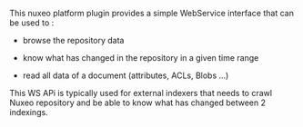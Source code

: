 This nuxeo platform plugin provides a simple WebService interface that can be used to :

 - browse the repository data 

 - know what has changed in the repository in a given time range

 - read all data of a document (attributes, ACLs, Blobs ...)

This WS APi is typically used for external indexers that needs to crawl Nuxeo repository and be able to know what has changed between 2 indexings.
